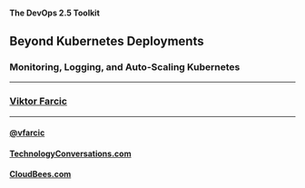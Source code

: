 #### The DevOps 2.5 Toolkit

## Beyond Kubernetes Deployments

### Monitoring, Logging, and Auto-Scaling Kubernetes

---

### [Viktor Farcic](http://technologyconversations.com/about/)

---

#### [@vfarcic](https://twitter.com/vfarcic)

#### [TechnologyConversations.com](http://technologyconversations.com)

#### [CloudBees.com](https://www.cloudbees.com)